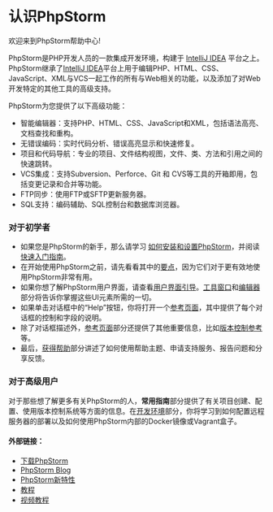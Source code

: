# 认识PhpStorm

欢迎来到PhpStorm帮助中心!

PhpStorm是PHP开发人员的一款集成开发环境，构建于 [IntelliJ IDEA](http://www.jetbrains.com/idea/) 平台之上。PhpStorm继承了[IntelliJ IDEA](http://www.jetbrains.com/idea/)平台上用于编辑PHP、HTML、CSS、JavaScript、XML与VCS一起工作的所有与Web相关的功能，以及添加了对Web开发特定的其他工具的高级支持。

PhpStorm为您提供了以下高级功能：

* 智能编辑器：支持PHP、HTML、CSS、JavaScript和XML，包括语法高亮、文档查找和重构。
* 无错误编码：实时代码分析、错误高亮显示和快速修复。
* 项目和代码导航：专业的项目、文件结构视图，文件、类、方法和引用之间的快速跳转。
* VCS集成：支持Subversion、Perforce、Git 和 CVS等工具的开箱即用，包括变更记录和合并等功能。
* FTP同步：使用FTP或SFTP更新服务器。
* SQL支持：编码辅助、SQL控制台和数据库浏览器。

### 对于初学者

* 如果您是PhpStorm的新手，那么请学习 [如何安装和设置PhpStorm](https://www.jetbrains.com/help/phpstorm/install-and-set-up-product.html)，并阅读[快速入门指南](https://www.jetbrains.com/help/phpstorm/quick-start-guide-phpstorm.html)。
* 在开始使用PhpStorm之前，请先看看其中的[要点](https://www.jetbrains.com/help/phpstorm/essentials.html)，因为它们对于更有效地使用PhpStorm非常有用。
* 如果你想了解PhpStorm用户界面，请查看[用户界面引导](https://www.jetbrains.com/help/phpstorm/guided-tour-around-the-user-interface.html)。[工具窗口](https://www.jetbrains.com/help/phpstorm/tool-windows.html)和[编辑器](https://www.jetbrains.com/help/phpstorm/using-code-editor.html)部分将告诉你掌握这些UI元素所需的一切。
* 如果单击对话框中的“Help”按钮，你将打开一个[参考页面](https://www.jetbrains.com/help/phpstorm/dialogs.html)，其中提供了每个对话框的控制和字段的说明。
* 除了对话框描述外，[参考页面](https://www.jetbrains.com/help/phpstorm/ui-reference.html)部分还提供了其他重要信息，比如[版本控制参考](https://www.jetbrains.com/help/phpstorm/version-control-reference.html)等。
* 最后，[获得帮助](https://www.jetbrains.com/help/phpstorm/getting-help.html)部分讲述了如何使用帮助主题、申请支持服务、报告问题和分享反馈。

### 对于高级用户

对于那些想了解更多有关PhpStorm的人，**常用指南**部分提供了有关项目创建、配置、使用版本控制系统等方面的信息。在[开发环境](https://www.jetbrains.com/help/phpstorm/development-environment.html)部分，你将学习到如何配置远程服务器的部署以及如何使用PhpStorm内部的Docker镜像或Vagrant盒子。

#### 外部链接：

* [下载PhpStorm](https://www.jetbrains.com/phpstorm/download/)
* [PhpStorm Blog](https://blog.jetbrains.com/phpstorm/)
* [PhpStorm新特性](https://www.jetbrains.com/phpstorm/whatsnew/)
* [教程](https://confluence.jetbrains.com/display/PhpStorm/Tutorials)
* [视频教程](https://www.youtube.com/playlist?list=PLQ176FUIyIUbfeFz-2EbDzwExRlD0Bc-w)

